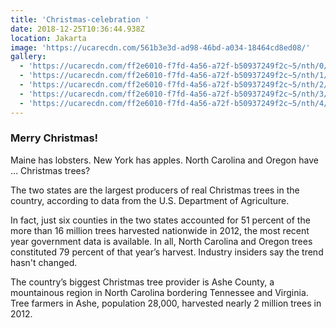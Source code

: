 ```yaml
---
title: 'Christmas-celebration '
date: 2018-12-25T10:36:44.938Z
location: Jakarta
image: 'https://ucarecdn.com/561b3e3d-ad98-46bd-a034-18464cd8ed08/'
gallery:
  - 'https://ucarecdn.com/ff2e6010-f7fd-4a56-a72f-b50937249f2c~5/nth/0/'
  - 'https://ucarecdn.com/ff2e6010-f7fd-4a56-a72f-b50937249f2c~5/nth/1/'
  - 'https://ucarecdn.com/ff2e6010-f7fd-4a56-a72f-b50937249f2c~5/nth/2/'
  - 'https://ucarecdn.com/ff2e6010-f7fd-4a56-a72f-b50937249f2c~5/nth/3/'
  - 'https://ucarecdn.com/ff2e6010-f7fd-4a56-a72f-b50937249f2c~5/nth/4/'
---
```


### Merry Christmas!

Maine has lobsters. New York has apples. North Carolina and Oregon have … Christmas trees?

The two states are the largest producers of real Christmas trees in the country, according to data from the U.S. Department of Agriculture.

In fact, just six counties in the two states accounted for 51 percent of the more than 16 million trees harvested nationwide in 2012, the most recent year government data is available. In all, North Carolina and Oregon trees constituted 79 percent of that year’s harvest. Industry insiders say the trend hasn't changed.

The country’s biggest Christmas tree provider is Ashe County, a mountainous region in North Carolina bordering Tennessee and Virginia. Tree farmers in Ashe, population 28,000, harvested nearly 2 million trees in 2012.
